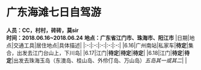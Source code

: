 # 广东海滩七日自驾游
**人员：CC，村村，砖砖，莫sir**  
**时间：2018.06.16~2018.06.24**
**地点：广东省江门市、珠海市、阳江市**
|日期|地点|交通工具|居住地点|具体描述|
|:-:|:-:|:-:|:-:|:-:|
|6.16|广州南站|私家车|**待定**|集合，出发去江门台山上，下川岛|
|6.17|江门|**待定**|**待定**|**待定**|
|6.18|江门|**待定**|**待定**|出发去珠海玉岛（东澳岛、桂山岛、外伶仃岛、万山岛）*五岛其一或其二*|
|


